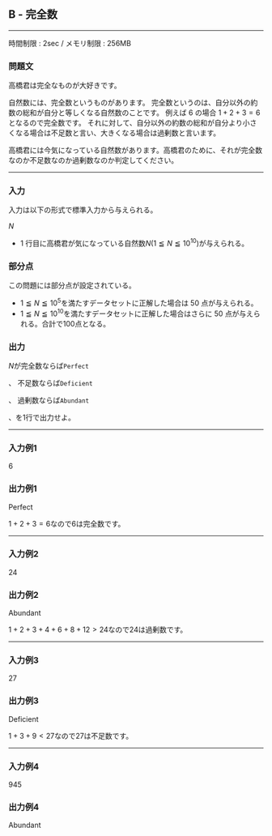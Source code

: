 ## B - 完全数

----------

時間制限 : 2sec / メモリ制限 : 256MB

### 問題文

高橋君は完全なものが大好きです。

自然数には、完全数というものがあります。
完全数というのは、自分以外の約数の総和が自分と等しくなる自然数のことです。
例えば $6$ の場合 $1 + 2 + 3 = 6$となるので完全数です。
それに対して、自分以外の約数の総和が自分より小さくなる場合は不足数と言い、大きくなる場合は過剰数と言います。

高橋君には今気になっている自然数があります。高橋君のために、それが完全数なのか不足数なのか過剰数なのか判定してください。

----------

### 入力

入力は以下の形式で標準入力から与えられる。

>
$N$


* $1$ 行目に高橋君が気になっている自然数$N (1 ≦ N ≦ 10^{10})$が与えられる。
### 部分点

この問題には部分点が設定されている。

* $1 ≦ N ≦ 10^5$を満たすデータセットに正解した場合は $50$ 点が与えられる。
* $1 ≦ N ≦ 10^{10}$を満たすデータセットに正解した場合はさらに $50$ 点が与えられる。合計で$100$点となる。
### 出力

$N$が完全数ならば`Perfect`

、 不足数ならば`Deficient`

、 過剰数ならば`Abundant`

、を$1$行で出力せよ。

----------

### 入力例1

>
6


### 出力例1

>
Perfect


$1 + 2 + 3 = 6$なので$6$は完全数です。

----------

### 入力例2

>
24


### 出力例2

>
Abundant


$1 + 2 + 3 + 4 + 6 + 8 + 12 > 24$なので$24$は過剰数です。

----------

### 入力例3

>
27


### 出力例3

>
Deficient


$1 + 3 + 9 < 27$なので$27$は不足数です。

----------

### 入力例4

>
945


### 出力例4

>
Abundant


